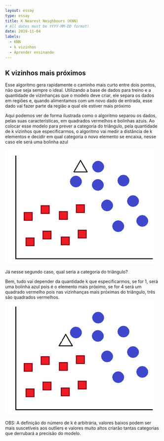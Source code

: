 ```yaml
---
layout: essay
type: essay
title: K Nearest Neighbours (KNN)
# All dates must be YYYY-MM-DD format!
date: 2019-11-04
labels:
  - KNN
  - k vizinhos
  - Aprender ensinando
---
```




## K vizinhos mais próximos

<p>Esse algoritmo gera rapidamente o caminho mais curto entre dois pontos, não que seja sempre o ideal. Utilizando a base de dados para treino e a quantidade de vizinhanças que o modelo deve criar, ele separa os dados em regiões e, quando alimentamos com um novo dado de entrada, esse dado vai fazer parte da região a qual ele estiver mais próximo</p>

<p>Aqui podemos ver de forma ilustrada como o algoritmo separou os dados, pelas suas características, em quadrados vermelhos e bolinhas azuis. Ao colocar esse modelo para prever a categoria do triângulo, pela quantidade de k vizinhos que especificarmos, o algoritmo vai medir a distância de k elementos e decidir em qual categoria o novo elemento se encaixa, nesse caso ele será uma bolinha azul</p>

<img class="ui fluid image" src="../images/knn_exemplo.png">


<p>Já nesse segundo caso, qual seria a categoria do triângulo? </p>
<p>Bem, tudo vai depender da quantidade k que especificarmos, se for 1, será uma bolinha azul pois é o elemento mais próximo, se for 4 será um quadrado vermelho pois nas vizinhanças mais próximas do triângulo, três são quadrados vermelhos.
  
<img class="ui fluid image" src="../images/knn_exemplo2.png">

<p>OBS: A definição do número de k é arbitrária, valores baixos podem ser mais suscetíveis aos outliers e valores muito altos criarão tantas categorias que derrubará a precisão do modelo.
